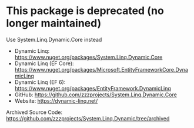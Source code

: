 # This package is deprecated (no longer maintained)

Use System.Linq.Dynamic.Core instead

- Dynamic Linq: https://www.nuget.org/packages/System.Linq.Dynamic.Core
- Dynamic Linq (EF Core): https://www.nuget.org/packages/Microsoft.EntityFrameworkCore.DynamicLinq
- Dynamic Linq (EF 6): https://www.nuget.org/packages/EntityFramework.DynamicLinq
- GitHub: https://github.com/zzzprojects/System.Linq.Dynamic.Core
- Website: https://dynamic-linq.net/

Archived Source Code: https://github.com/zzzprojects/System.Linq.Dynamic/tree/archived 